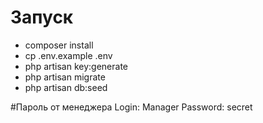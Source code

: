 # Запуск
* composer install
* cp .env.example .env
* php artisan key:generate
* php artisan migrate
* php artisan db:seed

#Пароль от менеджера
Login: Manager
Password: secret
